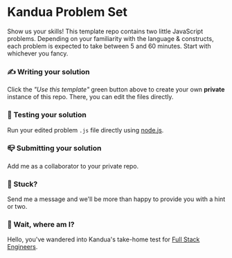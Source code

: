 # Kandua Problem Set 
Show us your skills! This template repo contains two little JavaScript problems.
Depending on your familiarity with the language & constructs, each problem is expected to take between 5 and 60 minutes.
Start with whichever you fancy.

### ✍️ Writing your solution
Click the _"Use this template"_ green button above to create your own **private** instance of this repo. There, you can edit the files directly.

### 🧪 Testing your solution
Run your edited problem `.js` file directly using [node.js](https://nodejs.org/en/download/).

### 📪 Submitting your solution
Add me as a collaborator to your private repo.

### 🤔 Stuck?
Send me a message and we'll be more than happy to provide you with a hint or two.

### 🥴 Wait, where am I?
Hello, you've wandered into Kandua's take-home test for [Full Stack Engineers](https://www.notion.so/kandua/Full-Stack-Engineer-3b1d7d29525145fca5f2dc16b6e30dd2).
